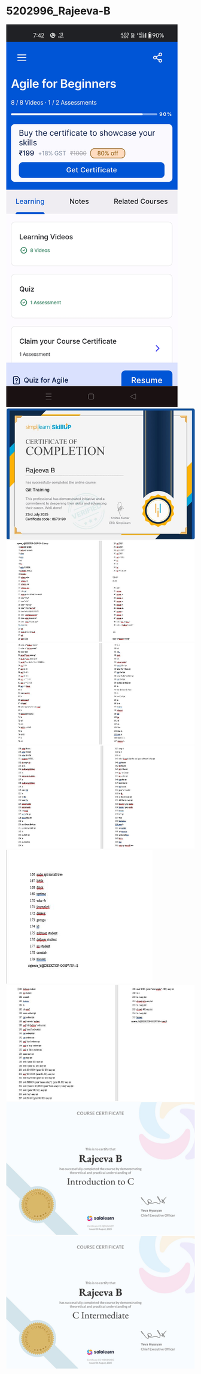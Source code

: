 # 5202996_Rajeeva-B
<img src="https://github.com/Rajeevnayaka/5202996_Rajeeva-B/blob/main/SDLC/agile%20certificate.jpg" alt="agile certificate">

<img src="https://github.com/Rajeevnayaka/5202996_Rajeeva-B/blob/main/git/git%20training%20certificate.jpg" alt="git certificate">

<img src="https://github.com/Rajeevnayaka/5202996_Rajeeva-B/blob/main/linux/linux1.JPG" alt="linux commends">

<img src="https://github.com/Rajeevnayaka/5202996_Rajeeva-B/blob/main/linux/linux2.JPG" alt="linux commends2">

<img src="https://github.com/Rajeevnayaka/5202996_Rajeeva-B/blob/main/linux/linux3.JPG" alt="linux commend3">

<img src="https://github.com/Rajeevnayaka/5202996_Rajeeva-B/blob/main/linux/linux4.JPG" alt="linux commend4">

<img src="https://github.com/Rajeevnayaka/5202996_Rajeeva-B/blob/main/linux/linux5.JPG" alt="linux commend5">

<img src="https://github.com/Rajeevnayaka/5202996_Rajeeva-B/blob/main/c%20programming/solo%20learn%20introduction%20to%20c.jpg" alt="solo learn introduction to c">

<img src="https://github.com/Rajeevnayaka/5202996_Rajeeva-B/blob/main/c%20programming/solo%20learn%20c%20intermediate.jpg" alt="solo learn c intermediate">

